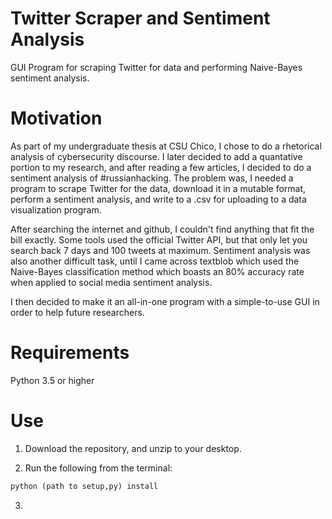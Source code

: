 # Twitter Scraper and Sentiment Analysis

GUI Program for scraping Twitter for data and performing Naive-Bayes sentiment analysis. 

# Motivation 

As part of my undergraduate thesis at CSU Chico, I chose to do a rhetorical analysis of cybersecurity discourse. I later decided to add a quantative portion to my research, and after reading a few articles, I decided to do a sentiment analysis of #russianhacking. The problem was, I needed a program to scrape Twitter for the data, download it in a mutable format, perform a sentiment analysis, and write to a .csv for uploading to a data visualization program. 

After searching the internet and github, I couldn't find anything that fit the bill exactly. Some tools used the official Twitter API, but that only let you search back 7 days and 100 tweets at maximum. Sentiment analysis was also another difficult task, until I came across textblob which used the Naive-Bayes classification method which boasts an 80% accuracy rate when applied to social media sentiment analysis. 

I then decided to make it an all-in-one program with a simple-to-use GUI in order to help future researchers. 

# Requirements 

Python 3.5 or higher

# Use 

1. Download the repository, and unzip to your desktop. 

2. Run the following from the terminal:

```python
python (path to setup,py) install
```
3. 


